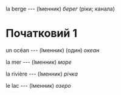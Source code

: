 la berge --- (Іменник)
*берег* (ріки; канала)



# Початковий 1
un océan --- (Іменник)
(один) *океан*



la mer --- (Іменник)
*море*



la rivière --- (Іменник)
*річка*



le lac --- (Іменник)
*озеро*